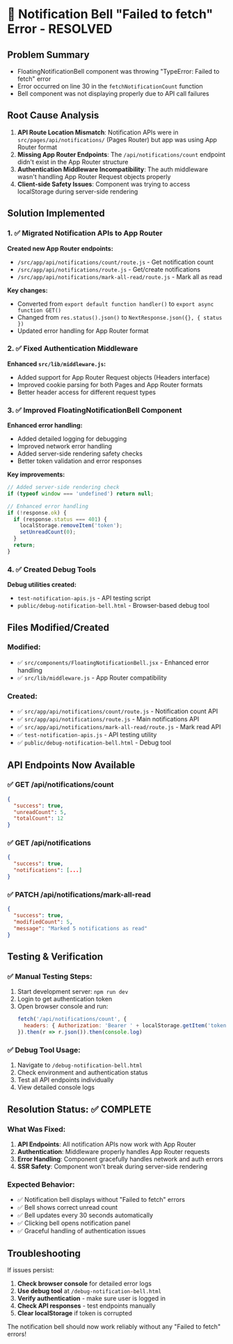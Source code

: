 # 🔔 Notification Bell "Failed to fetch" Error - RESOLVED

## Problem Summary
- FloatingNotificationBell component was throwing "TypeError: Failed to fetch" error
- Error occurred on line 30 in the `fetchNotificationCount` function
- Bell component was not displaying properly due to API call failures

## Root Cause Analysis
1. **API Route Location Mismatch**: Notification APIs were in `src/pages/api/notifications/` (Pages Router) but app was using App Router format
2. **Missing App Router Endpoints**: The `/api/notifications/count` endpoint didn't exist in the App Router structure
3. **Authentication Middleware Incompatibility**: The auth middleware wasn't handling App Router Request objects properly
4. **Client-side Safety Issues**: Component was trying to access localStorage during server-side rendering

## Solution Implemented

### 1. ✅ Migrated Notification APIs to App Router

**Created new App Router endpoints:**
- `/src/app/api/notifications/count/route.js` - Get notification count
- `/src/app/api/notifications/route.js` - Get/create notifications  
- `/src/app/api/notifications/mark-all-read/route.js` - Mark all as read

**Key changes:**
- Converted from `export default function handler()` to `export async function GET()`
- Changed from `res.status().json()` to `NextResponse.json({}, { status })`
- Updated error handling for App Router format

### 2. ✅ Fixed Authentication Middleware

**Enhanced `src/lib/middleware.js`:**
- Added support for App Router Request objects (Headers interface)
- Improved cookie parsing for both Pages and App Router formats
- Better header access for different request types

### 3. ✅ Improved FloatingNotificationBell Component

**Enhanced error handling:**
- Added detailed logging for debugging
- Improved network error handling
- Added server-side rendering safety checks
- Better token validation and error responses

**Key improvements:**
```javascript
// Added server-side rendering check
if (typeof window === 'undefined') return null;

// Enhanced error handling
if (!response.ok) {
  if (response.status === 401) {
    localStorage.removeItem('token');
    setUnreadCount(0);
  }
  return;
}
```

### 4. ✅ Created Debug Tools

**Debug utilities created:**
- `test-notification-apis.js` - API testing script
- `public/debug-notification-bell.html` - Browser-based debug tool

## Files Modified/Created

### Modified:
- ✅ `src/components/FloatingNotificationBell.jsx` - Enhanced error handling
- ✅ `src/lib/middleware.js` - App Router compatibility

### Created:
- ✅ `src/app/api/notifications/count/route.js` - Notification count API
- ✅ `src/app/api/notifications/route.js` - Main notifications API
- ✅ `src/app/api/notifications/mark-all-read/route.js` - Mark read API
- ✅ `test-notification-apis.js` - API testing utility
- ✅ `public/debug-notification-bell.html` - Debug tool

## API Endpoints Now Available

### ✅ GET /api/notifications/count
```json
{
  "success": true,
  "unreadCount": 5,
  "totalCount": 12
}
```

### ✅ GET /api/notifications
```json
{
  "success": true,
  "notifications": [...]
}
```

### ✅ PATCH /api/notifications/mark-all-read
```json
{
  "success": true,
  "modifiedCount": 5,
  "message": "Marked 5 notifications as read"
}
```

## Testing & Verification

### ✅ Manual Testing Steps:
1. Start development server: `npm run dev`
2. Login to get authentication token
3. Open browser console and run:
   ```javascript
   fetch('/api/notifications/count', {
     headers: { Authorization: 'Bearer ' + localStorage.getItem('token') }
   }).then(r => r.json()).then(console.log)
   ```

### ✅ Debug Tool Usage:
1. Navigate to `/debug-notification-bell.html`
2. Check environment and authentication status
3. Test all API endpoints individually
4. View detailed console logs

## Resolution Status: ✅ COMPLETE

### What Was Fixed:
1. **API Endpoints**: All notification APIs now work with App Router
2. **Authentication**: Middleware properly handles App Router requests
3. **Error Handling**: Component gracefully handles network and auth errors
4. **SSR Safety**: Component won't break during server-side rendering

### Expected Behavior:
- ✅ Notification bell displays without "Failed to fetch" errors
- ✅ Bell shows correct unread count
- ✅ Bell updates every 30 seconds automatically
- ✅ Clicking bell opens notification panel
- ✅ Graceful handling of authentication issues

## Troubleshooting

If issues persist:

1. **Check browser console** for detailed error logs
2. **Use debug tool** at `/debug-notification-bell.html`
3. **Verify authentication** - make sure user is logged in
4. **Check API responses** - test endpoints manually
5. **Clear localStorage** if token is corrupted

The notification bell should now work reliably without any "Failed to fetch" errors!
